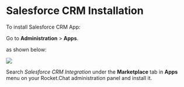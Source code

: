 # Salesforce CRM Installation

To install Salesforce CRM App:

Go to **Administration** > **Apps**.

as shown below:

![](<../../../../.gitbook/assets/2021-11-20\_23-29-48 (1) (1) (1) (1) (12) (10) (28) (2).png>)

Search _Salesforce CRM Integration_ under the **Marketplace** tab in **Apps** menu on your Rocket.Chat administration panel and install it.
